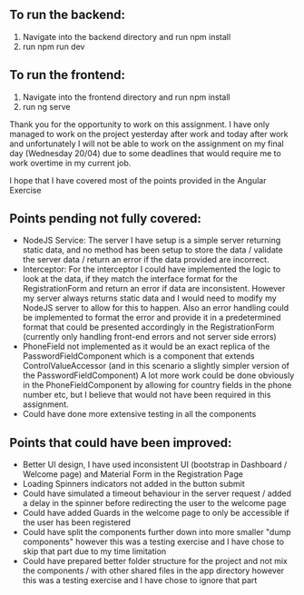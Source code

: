 To run the backend:
--------------------------------
1) Navigate into the backend directory and run npm install
2) run npm run dev

To run the frontend:
--------------------------------
1) Navigate into the frontend directory and run npm install
2) run ng serve

Thank you for the opportunity to work on this assignment. I have only managed to work on the project yesterday after work and today after work and unfortunately I will not be able to work on the assignment on my final day (Wednesday 20/04) due to some deadlines that would require me to work overtime in my current job.

I hope that I have covered most of the points provided in the Angular Exercise  

Points pending not fully covered:
--------------------------------
- NodeJS Service: The server I have setup is a simple server returning static data, and no method has been setup to store the data / validate the server data / return an error if the data provided are incorrect. 
- Interceptor: For the interceptor I could have implemented the logic to look at the data, if they match the interface format for the RegistrationForm and return an error if data are inconsistent. However my server always returns static data and I would need to modify my NodeJS server to allow for this to happen.
Also an error handling could be implemented to format the error and provide it in a predetermined format that could be presented accordingly in the RegistrationForm (currently only handling front-end errors and not server side errors)
- PhoneField not implemented as it would be an exact replica of the PasswordFieldComponent which is  a component that extends ControlValueAccessor (and in this scenario a slightly simpler version of the PasswordFieldComponent)
A lot more work could be done obviously in the PhoneFieldComponent by allowing for country fields in the phone number etc, but I believe that would not have been required in this assignment.
- Could have done more extensive testing in all the components

Points that could have been improved:
------------------------------------
- Better UI design, I have used inconsistent UI (bootstrap in Dashboard / Welcome page) and  Material Form in the Registration Page
- Loading Spinners indicators not added in the button submit
- Could have simulated a timeout behaviour in the server request / added a delay in the spinner before redirecting the user to the welcome page
- Could have added Guards in the welcome page to only be accessible if the user has been registered
- Could have split the components further down into more smaller "dump components" however this was a testing exercise and I have chose to skip that part due to my time limitation
- Could have prepared better folder structure for the project and not mix the components / with other shared files in the app directory however this was a testing exercise and I have chose to ignore that part